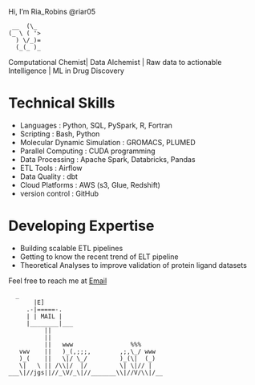 Hi, I’m Ria_Robins @riar05  
```
 __  (\_ 
(_ \ ( '> 
  ) \/_)=
  (_(_ )_
```
  
  
  Computational Chemist| Data Alchemist | Raw data to actionable Intelligence | ML in Drug Discovery
  
# Technical Skills
- Languages : Python, SQL, PySpark, R, Fortran
- Scripting : Bash, Python
- Molecular Dynamic Simulation : GROMACS, PLUMED
- Parallel Computing : CUDA programming 
- Data Processing : Apache Spark, Databricks, Pandas
- ETL Tools : Airflow
- Data Quality : dbt
- Cloud Platforms : AWS (s3, Glue, Redshift)
- version control : GitHub
  
# Developing Expertise
- Building scalable ETL pipelines
- Getting to know the recent trend of ELT pipeline
- Theoretical Analyses to improve validation of protein ligand datasets






Feel free to reach me at 
[Email](mailto:ria5kattoor@gmail.com)
```
  _
       |E]
     .-|=====-.
     | | MAIL |   
     |________|___
          ||
          ||
          ||   www                %%%
   vwv    ||   )_(,;;;,        ,;,\_/ www
   )_(    ||   \|/ \_/         )_(\|  (_)
   \|   \ || /\\|/  |/         \| \|// | 
___\|//jgs||//_\V/_\|//_______\\|//V/\\|/__
```
                                                                           
